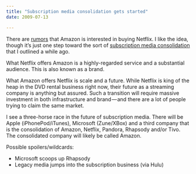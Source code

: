 ```yaml
---
title: "Subscription media consolidation gets started"
date: 2009-07-13

---
```


There are [rumors](http://www.techcrunch.com/2009/07/13/rumor-amazon-wants-to-rent-netflix-and-never-return-it/) that Amazon is interested in buying Netflix. I like the idea, though it’s just one step toward the sort of [subscription media consolidation](/blog/post/Subscription-music-consolidation.aspx) that I outlined a while ago.

What Netflix offers Amazon is a highly-regarded service and a substantial audience. This is also known as a brand.

What Amazon offers Netflix is scale and a future. While Netflix is king of the heap in the DVD rental business right now, their future as a streaming company is anything but assured. Such a transition will require massive investment in both infrastructure and brand — and there are a lot of people trying to claim the same market.

I see a three-horse race in the future of subscription media. There will be Apple (iPhonePod/iTunes), Microsoft (Zune/XBox) and a third company that is the consolidation of Amazon, Netflix, Pandora, Rhapsody and/or Tivo. The consolidated company will likely be called Amazon.

Possible spoilers/wildcards:

*   Microsoft scoops up Rhapsody
*   Legacy media jumps into the subscription business (via Hulu)
